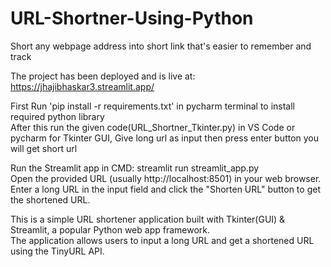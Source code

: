 # URL-Shortner-Using-Python
Short any webpage address into short link that's easier to remember and track

The project has been deployed and is live at: https://jhajibhaskar3.streamlit.app/

First Run 'pip install -r requirements.txt' in pycharm terminal to install required python library<br>
After this run the given code(URL_Shortner_Tkinter.py) in VS Code or pycharm for Tkinter GUI, Give long url as input then press enter button you will get short url

Run the Streamlit app in CMD: streamlit run streamlit_app.py<br>
Open the provided URL (usually http://localhost:8501) in your web browser.<br>
Enter a long URL in the input field and click the "Shorten URL" button to get the shortened URL.

This is a simple URL shortener application built with Tkinter(GUI) & Streamlit, a popular Python web app framework.<br> 
The application allows users to input a long URL and get a shortened URL using the TinyURL API.<br>



